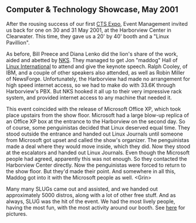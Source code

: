 ## Computer &amp; Technology Showcase, May 2001

After the rousing success of our first [CTS Expo][history-2000-09], Event
Management invited us back for one on 30 and 31 May 2001, at the Harborview
Center in Clearwater. This time, they gave us a 20' by 40' booth and a "Linux
Pavillion".

As before, Bill Preece and Diana Lenko did the lion's share of the work, aided
and abetted by [NKS][nks]. They managed to get Jon "maddog" Hall of
[Linux International][li] to attend and give the keynote speech. Ralph Cooley,
of IBM, and a couple of other speakers also attended, as well as Robin Miller of
NewsForge. Unfortunately, the Harborview had made no arrangement for high speed
internet access, so we had to make do with 33.6K through Harborview's PBX. But
NKS hooked it all up to their very impressive rack system, and provided internet
access to any machine that needed it.

This event coincided with the release of Microsoft Office XP, which took place
upstairs from the show floor. Microsoft had a large blow-up replica of an Office
XP box at the entrance to the Harborview on the second day. So of course, some
penguinistas decided that Linux deserved equal time. They stood outside the 
entrance and handed out Linux Journals until someone from Microsoft got upset
and called the show's organizer. The penguinistas made a deal where they would
move inside, which they did. Now they stood at the escalators and handed out
Linux Journals. Even though the Microsoft people had agreed, apparently this was
not enough. So they contacted the Harborview Center directly. Now the
penguinistas were forced to return to the show floor. But they'd made their
point. And somewhere in all this, Maddog got into it with the Microsoft people
as well. &lt;Grin&gt;

Many many SLUGs came out and assisted, and we handed out approximately 5000
distros, along with a lot of other free stuff. And as always, SLUG was the hit
of the event. We had the most lively people, having the most fun, with the most
activity around our booth. See [here][nks-cts] for pictures.

[history-2000-09]: /page/history.php#2000-09
[nks]: http://www.nks.net
[nks-cts]: http://www.nks.net/CTS/
[li]: http://www.li.org